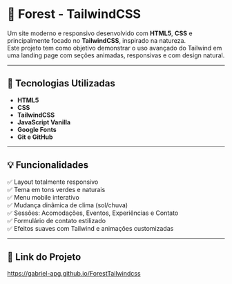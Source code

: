 # 🌲 Forest - TailwindCSS

Um site moderno e responsivo desenvolvido com **HTML5**, **CSS** e principalmente focado no **TailwindCSS**, inspirado na natureza.  
Este projeto tem como objetivo demonstrar o uso avançado do Tailwind em uma landing page com seções animadas, responsivas e com design natural.

---

## 🚀 Tecnologias Utilizadas

- **HTML5**
- **CSS**
- **TailwindCSS**
- **JavaScript Vanilla**
- **Google Fonts**
- **Git e GitHub**

---

## 💡 Funcionalidades

✅ Layout totalmente responsivo  
✅ Tema em tons verdes e naturais  
✅ Menu mobile interativo  
✅ Mudança dinâmica de clima (sol/chuva)  
✅ Sessões: Acomodações, Eventos, Experiências e Contato  
✅ Formulário de contato estilizado  
✅ Efeitos suaves com Tailwind e animações customizadas  

---

## 📂 Link do Projeto
https://gabriel-apg.github.io/ForestTailwindcss

